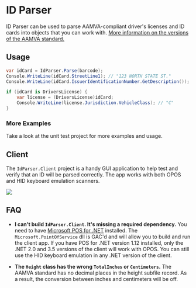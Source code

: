 # ID Parser

ID Parser can be used to parse AAMVA-compliant driver's licenses and ID cards into objects that you can work with.  [More information on the versions of the AAMVA standard.](http://www.aamva.org/DL-ID-Card-Design-Standard/)

## Usage

```cs
var idCard = IdParser.Parse(barcode);
Console.WriteLine(idCard.StreetLine1); // "123 NORTH STATE ST."
Console.WriteLine(idCard.IssuerIdentificationNumber.GetDescription()); // "New York"

if (idCard is DriversLicense) {
    var license = (DriversLicense)idCard;
    Console.WriteLine(license.Jurisdiction.VehicleClass); // "C"
}
```

### More Examples

Take a look at the unit test project for more examples and usage.

## Client

The ```IdParser.Client``` project is a handy GUI application to help test and verify that an ID will be parsed correctly. The app works with both OPOS and HID keyboard emulation scanners.

![](https://raw.githubusercontent.com/c0shea/IdParser/master/IdParser.Client.png)

## FAQ

* **I can't build ```IdParser.Client```. It's missing a required dependency.** You need to have [Microsoft POS for .NET](https://www.microsoft.com/en-us/download/details.aspx?id=5355) installed. The ```Microsoft.PointOfService``` dll is GAC'd and will allow you to build and run the client app. If you have POS for .NET version 1.12 installed, only the .NET 2.0 and 3.5 versions of the client will work with OPOS. You can still use the HID keyboard emulation in any .NET version of the client.

* **The ```Height``` class has the wrong ```TotalInches``` or ```Centimeters```.** The AAMVA standard has no decimal places in the height subfile record. As a result, the conversion between inches and centimeters will be off.